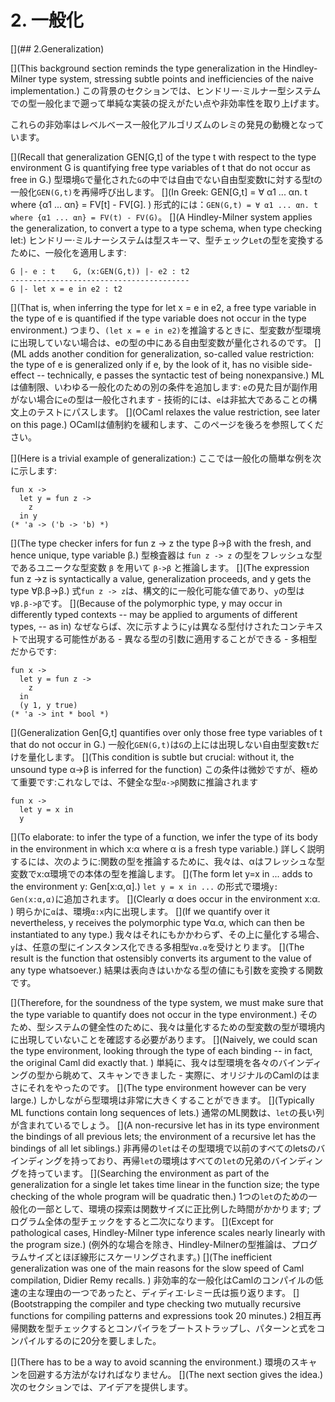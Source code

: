 # 2. 一般化

[](## 2.Generalization)

[](This background section reminds the type generalization in the Hindley-Milner type system, stressing subtle points and inefficiencies of the naive implementation.)
この背景のセクションでは、ヒンドリー·ミルナー型システムでの型一般化まで遡って単純な実装の捉えがたい点や非効率性を取り上げます。
<!--These inefficiencies motivated Remy's discovery of the level-based generalization algorithm.-->
これらの非効率はレベルベース一般化アルゴリズムのレミの発見の動機となっています。

[](Recall that generalization GEN[G,t] of the type t with respect to the type environment G is quantifying free type variables of t that do not occur as free in G.)
型環境`G`で量化された`G`の中では自由でない自由型変数tに対する型tの一般化`GEN(G,t)`を再帰呼び出します。
[](In Greek: GEN[G,t] = ∀ α1 ... αn. t where {α1 ... αn} = FV[t] - FV[G]. )
形式的には：`GEN(G,t) = ∀ α1 ... αn. t where {α1 ... αn} = FV(t) - FV(G)`。
[](A Hindley-Milner system applies the generalization, to convert a type to a type schema, when type checking let:)
ヒンドリー·ミルナーシステムは型スキーマ、型チェック`Let`の型を変換するために、一般化を適用します:

```
G |- e : t    G, (x:GEN(G,t)) |- e2 : t2
----------------------------------------
G |- let x = e in e2 : t2
```

[](That is, when inferring the type for let x = e in e2, a free type variable in the type of e is quantified if the type variable does not occur in the type environment.)
つまり、`(let x = e in e2)`を推論するときに、型変数が型環境に出現していない場合は、eの型の中にある自由型変数が量化されるのです。
[](ML adds another condition for generalization, so-called value restriction: the type of e is generalized only if e, by the look of it, has no visible side-effect -- technically, e passes the syntactic test of being nonexpansive.)
MLは値制限、いわゆる一般化のための別の条件を追加します: `e`の見た目が副作用がない場合に`e`の型は一般化されます - 技術的には、`e`は非拡大であることの構文上のテストにパスします。
[](OCaml relaxes the value restriction, see later on this page.)
OCamlは値制約を緩和します、このページを後ろを参照してください。

[](Here is a trivial example of generalization:)
ここでは一般化の簡単な例を次に示します:

```
fun x ->
  let y = fun z ->
    z
  in y
(* 'a -> ('b -> 'b) *)
```

[](The type checker infers for fun z -> z the type β->β with the fresh, and hence unique, type variable β.)
型検査器は `fun z -> z` の型をフレッシュな型であるユニークな型変数 `β` を用いて `β->β` と推論します。
[](The expression fun z ->z is syntactically a value, generalization proceeds, and y gets the type ∀β.β->β.)
式`fun z -> z`は、構文的に一般化可能な値であり、`y`の型は`∀β.β->β`です。
[](Because of the polymorphic type, y may occur in differently typed contexts -- may be applied to arguments of different types, -- as in)
なぜならば、次に示すように`y`は異なる型付けされたコンテキストで出現する可能性がある - 異なる型の引数に適用することができる - 多相型だからです:

```
fun x ->
  let y = fun z ->
    z
  in
  (y 1, y true)
(* 'a -> int * bool *)
```

[](Generalization Gen[G,t] quantifies over only those free type variables of t that do not occur in G.)
一般化`GEN(G,t)`は`G`の上には出現しない自由型変数`t`だけを量化します。
[](This condition is subtle but crucial: without it, the unsound type α->β is inferred for the function)
この条件は微妙ですが、極めて重要です:これなしでは、不健全な型`α->β`関数に推論されます

```
fun x ->
  let y = x in
  y
```

[](To elaborate: to infer the type of a function, we infer the type of its body in the environment in which x:α where α is a fresh type variable.)
詳しく説明するには、次のように:関数の型を推論するために、我々は、αはフレッシュな型変数でx:α環境での本体の型を推論します。
[](The form let y=x in ... adds to the environment y: Gen[x:α,α].)
`let y = x in ...` の形式で環境`y: Gen(x:α,α)`に追加されます。
[](Clearly α does occur in the environment x:α. )
明らかに`α`は、環境`α:x`内に出現します。
[](If we quantify over it nevertheless, y receives the polymorphic type ∀α.α, which can then be instantiated to any type.)
我々はそれにもかかわらず、その上に量化する場合、`y`は、任意の型にインスタンス化できる多相型`∀α.α`を受けとります。
[](The result is the function that ostensibly converts its argument to the value of any type whatsoever.)
結果は表向きはいかなる型の値にも引数を変換する関数です。

[](Therefore, for the soundness of the type system, we must make sure that the type variable to quantify does not occur in the type environment.)
そのため、型システムの健全性のために、我々は量化するための型変数の型が環境内に出現していないことを確認する必要があります。
[](Naively, we could scan the type environment, looking through the type of each binding -- in fact, the original Caml did exactly that. )
単純に、我々は型環境を各々のバインディングの型から眺めて、スキャンできました - 実際に、オリジナルのCamlのはまさにそれをやったのです。
[](The type environment however can be very large.)
しかしながら型環境は非常に大きくすることができます。
[](Typically ML functions contain long sequences of lets.)
通常のML関数は、`let`の長い列が含まれているでしょう。
[](A non-recursive let has in its type environment the bindings of all previous lets; the environment of a recursive let has the bindings of all let siblings.)
非再帰の`let`はその型環境で以前のすべてのletsのバインディングを持っており、再帰`let`の環境はすべての`let`の兄弟のバインディングを持っています。
[](Searching the environment as part of the generalization for a single let takes time linear in the function size; the type checking of the whole program will be quadratic then.)
1つの`let`のための一般化の一部として、環境の探索は関数サイズに正比例した時間がかかります;
プログラム全体の型チェックをすると二次になります。
[](Except for pathological cases, Hindley-Milner type inference scales nearly linearly with the program size.)
(例外的な場合を除き、Hindley-Milnerの型推論は、プログラムサイズとほぼ線形にスケーリングされます。)
[](The inefficient generalization was one of the main reasons for the slow speed of Caml compilation, Didier Remy recalls. )
非効率的な一般化はCamlのコンパイルの低速の主な理由の一つであったと、ディディエ·レミー氏は振り返ります。
[](Bootstrapping the compiler and type checking two mutually recursive functions for compiling patterns and expressions took 20 minutes.)
2相互再帰関数を型チェックするとコンパイラをブートストラップし、パターンと式をコンパイルするのに20分を要しました。

[](There has to be a way to avoid scanning the environment.)
環境のスキャンを回避する方法がなければなりません。
[](The next section gives the idea.)
次のセクションでは、アイデアを提供します。
